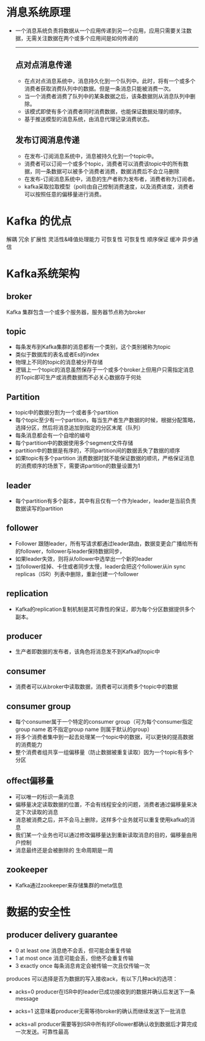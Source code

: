 # 消息系统原理

+ 一个消息系统负责将数据从一个应用传递到另一个应用，应用只需要关注数据，无需关注数据在两个或多个应用间是如何传递的

  <hr/>

   ## 点对点消息传递

  + 在点对点消息系统中，消息持久化到一个队列中。此时，将有一个或多个消费者获取消费队列中的数据。但是一条消息只能被消费一次。
  + 当一个消费者消费了队列中的某条数据之后，该条数据则从消息队列中删除。
  + 该模式即使有多个消费者同时消费数据，也能保证数据处理的顺序。
  + 基于推送模型的消息系统，由消息代理记录消费状态。

  

  ## 发布订阅消息传递

  - 在发布-订阅消息系统中，消息被持久化到一个topic中。
  - 消费者可以订阅一个或多个topic，消费者可以消费该topic中的所有数据，同一条数据可以被多个消费者消费，数据消费后不会立马删除
  - 在发布-订阅消息系统中，消息的生产者称为发布者，消费者称为订阅者。
  - kafka采取拉取模型（poll)由自己控制消费速度，以及消费进度，消费者可以按照任意的偏移量进行消费。

# Kafka 的优点



解耦 冗余 扩展性 灵活性&峰值处理能力 可恢复性 可恢复性 顺序保证	缓冲	异步通信



# Kafka系统架构

## broker

Kafka 集群包含一个或多个服务器，服务器节点称为broker

## topic

- 每条发布到Kafka集群的消息都有一个类别，这个类别被称为topic
- 类似于数据库的表名或者Es的index
- 物理上不同的topic的消息被分开存储
- 逻辑上一个topic的消息虽然保存于一个或多个broker上但用户只需指定消息的Topic即可生产或消费数据而不必关心数据存于何处

## Partition

- topic中的数据分割为一个或者多个partition
- 每个topic至少有一个partition，每当生产者生产数据的时候，根据分配策略，选择分区，然后将消息追加到指定的分区末尾（队列）
- 每条消息都会有一个自增的编号
- 每个partition中的数据使用多个segment文件存储
- partition中的数据是有序的，不同partition间的数据丢失了数据的顺序
- 如果topic有多个partition 消费数据时就不能保证数据的顺讯，严格保证消息的消费顺序的场景下，需要讲partition的数量设置为1

## leader

- 每个partition有多个副本，其中有且仅有一个作为leader，leader是当前负责数据读写的partition

## follower

- Follower 跟随leader，所有写请求都通过leader路由，数据变更会广播给所有的follower，follower与leader保持数据同步，
- 如果leader失效，则将从follower中选举出一个新的leader 
- 当follower挂掉、卡住或者同步太慢，leader会把这个follower从in sync replicas（ISR）列表中删除，重新创建一个follower

## replication

- Kafka的replication复制机制是其可靠性的保证，即为每个分区数据提供多个副本。

## producer

- 生产者即数据的发布者，该角色将消息发不到Kafka的topic中

## consumer

- 消费者可以从broker中读取数据，消费者可以消费多个topic中的数据

## consumer group

- 每个consumer属于一个特定的consumer group（可为每个consumer指定group name 若不指定group name 则属于默认的group）
- 将多个消费者集中到一起去处理某一个topic中的数据，可以更快的提高数据的消费能力
- 整个消费者组共享一组偏移量（防止数据被重复读取）因为一个topic有多个分区

## offect偏移量

- 可以唯一的标识一条消息
- 偏移量决定读取数据的位置，不会有线程安全的问题，消费者通过偏移量来决定下次读取的消息
- 消息被消费之后，并不会马上删除，这样多个业务就可以重复使用kafka的消息
- 我们某一个业务也可以通过修改偏移量达到重新读取消息的目的，偏移量由用户控制
- 消息最终还是会被删除的 生命周期是一周

## zookeeper

- Kafka通过zookeeper来存储集群的meta信息



# 数据的安全性

## producer delivery guarantee

- 0 at least one 消息绝不会丢，但可能会重复传输
- 1 at most once 消息可能会丢，但绝不会重复传输
- 3 exactly once 每条消息肯定会被传输一次且仅传输一次

produces 可以选择是否为数据的写入接收ack，有以下几种ack的选项：

+ acks=0  producer在ISR中的leader已成功接收到的数据并确认后发送下一条message

+ acks=1 这意味着producer无需等待broker的确认而继续发送下一批消息

+ acks=all  producer需要等到ISR中所有的Follower都确认收到数据后才算完成一次发送。可靠性最高

  

